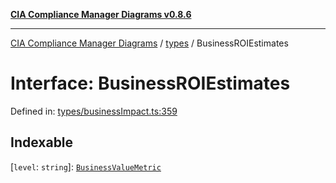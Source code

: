 [**CIA Compliance Manager Diagrams v0.8.6**](../../README.md)

***

[CIA Compliance Manager Diagrams](../../modules.md) / [types](../README.md) / BusinessROIEstimates

# Interface: BusinessROIEstimates

Defined in: [types/businessImpact.ts:359](https://github.com/Hack23/cia-compliance-manager/blob/050a250237d6f621490781dbdf95155919f35aed/src/types/businessImpact.ts#L359)

## Indexable

\[`level`: `string`\]: [`BusinessValueMetric`](BusinessValueMetric.md)
